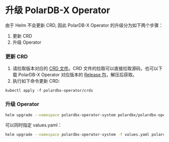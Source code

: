 升级 PolarDB-X Operator
========

由于 Helm 不会更新 CRD, 因此 PolarDB-X Operator 的升级分为如下两个步骤：
1. 更新 CRD
2. 升级 Operator


### 更新 CRD

1. 请拉取版本对应的 [CRD 文件](https://github.com/polardb/polardbx-operator/tree/main/charts/polardbx-operator/crds)。CRD 文件的拉取可以直接拉取源码，也可以下载 PolarDB-X Operator 对应版本的 [Release 包](https://github.com/polardb/polardbx-operator/releases)，解压后获取。
2. 执行如下命令更新 CRD:
```shell
kubectl apply -f polardbx-operator/crds
```


### 升级 Operator

```bash
helm upgrade --namespace polardbx-operator-system polardbx/polardbx-operator
```

可以同时指定 values.yaml：

```bash
helm upgrade --namespace polardbx-operator-system -f values.yaml polardbx/polardbx-operator
```